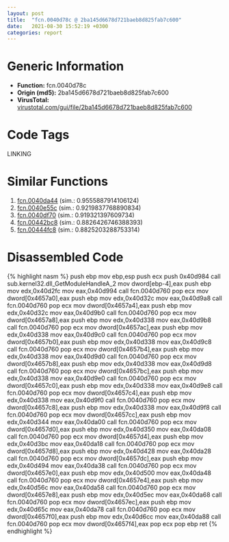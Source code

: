 ```yaml
---
layout: post
title:  "fcn.0040d78c @ 2ba145d6678d721baeb8d825fab7c600"
date:   2021-08-30 15:52:19 +0300
categories: report
---
```


# Generic Information
- **Function:** fcn.0040d78c
- **Origin (md5):** 2ba145d6678d721baeb8d825fab7c600
- **VirusTotal:** [virustotal.com/gui/file/2ba145d6678d721baeb8d825fab7c600][virustotal_ref]

# Code Tags
<span class="tag" id="LINKING">LINKING</span>


# Similar Functions

1. [fcn.0040da44][similar_1_ref] (sim.: 0.9555887914106124)
2. [fcn.0040e55c][similar_2_ref] (sim.: 0.9219837768890834)
3. [fcn.0040df70][similar_3_ref] (sim.: 0.919321397609734)
4. [fcn.00442bc8][similar_4_ref] (sim.: 0.8826426746388393)
5. [fcn.00444fc8][similar_5_ref] (sim.: 0.8825203288753314)


# Disassembled Code

{% highlight nasm %}
push ebp
mov ebp,esp
push ecx
push 0x40d984
call sub.kernel32.dll_GetModuleHandleA_2
mov dword[ebp-4],eax
push ebp
mov edx,0x40d2fc
mov eax,0x40d994
call fcn.0040d760
pop ecx
mov dword[0x4657a0],eax
push ebp
mov edx,0x40d32c
mov eax,0x40d9a8
call fcn.0040d760
pop ecx
mov dword[0x4657a4],eax
push ebp
mov edx,0x40d32c
mov eax,0x40d9b0
call fcn.0040d760
pop ecx
mov dword[0x4657a8],eax
push ebp
mov edx,0x40d338
mov eax,0x40d9b8
call fcn.0040d760
pop ecx
mov dword[0x4657ac],eax
push ebp
mov edx,0x40d338
mov eax,0x40d9c0
call fcn.0040d760
pop ecx
mov dword[0x4657b0],eax
push ebp
mov edx,0x40d338
mov eax,0x40d9c8
call fcn.0040d760
pop ecx
mov dword[0x4657b4],eax
push ebp
mov edx,0x40d338
mov eax,0x40d9d0
call fcn.0040d760
pop ecx
mov dword[0x4657b8],eax
push ebp
mov edx,0x40d338
mov eax,0x40d9d8
call fcn.0040d760
pop ecx
mov dword[0x4657bc],eax
push ebp
mov edx,0x40d338
mov eax,0x40d9e0
call fcn.0040d760
pop ecx
mov dword[0x4657c0],eax
push ebp
mov edx,0x40d338
mov eax,0x40d9e8
call fcn.0040d760
pop ecx
mov dword[0x4657c4],eax
push ebp
mov edx,0x40d338
mov eax,0x40d9f0
call fcn.0040d760
pop ecx
mov dword[0x4657c8],eax
push ebp
mov edx,0x40d338
mov eax,0x40d9f8
call fcn.0040d760
pop ecx
mov dword[0x4657cc],eax
push ebp
mov edx,0x40d344
mov eax,0x40da00
call fcn.0040d760
pop ecx
mov dword[0x4657d0],eax
push ebp
mov edx,0x40d350
mov eax,0x40da08
call fcn.0040d760
pop ecx
mov dword[0x4657d4],eax
push ebp
mov edx,0x40d3bc
mov eax,0x40da18
call fcn.0040d760
pop ecx
mov dword[0x4657d8],eax
push ebp
mov edx,0x40d428
mov eax,0x40da28
call fcn.0040d760
pop ecx
mov dword[0x4657dc],eax
push ebp
mov edx,0x40d494
mov eax,0x40da38
call fcn.0040d760
pop ecx
mov dword[0x4657e0],eax
push ebp
mov edx,0x40d500
mov eax,0x40da48
call fcn.0040d760
pop ecx
mov dword[0x4657e4],eax
push ebp
mov edx,0x40d56c
mov eax,0x40da58
call fcn.0040d760
pop ecx
mov dword[0x4657e8],eax
push ebp
mov edx,0x40d5ec
mov eax,0x40da68
call fcn.0040d760
pop ecx
mov dword[0x4657ec],eax
push ebp
mov edx,0x40d65c
mov eax,0x40da78
call fcn.0040d760
pop ecx
mov dword[0x4657f0],eax
push ebp
mov edx,0x40d6cc
mov eax,0x40da88
call fcn.0040d760
pop ecx
mov dword[0x4657f4],eax
pop ecx
pop ebp
ret 
{% endhighlight %}


[similar_1_ref]: /report/fcn.0040da44@27f3ad32e2eddc62e5434f19748fa0be
[similar_2_ref]: /report/fcn.0040e55c@8aa4eec8eb0ac35fe10d9e0394d3dbe4
[similar_3_ref]: /report/fcn.0040df70@6635b2bf1f4673ef3a7d242a02608d58
[similar_4_ref]: /report/fcn.00442bc8@2ba145d6678d721baeb8d825fab7c600
[similar_5_ref]: /report/fcn.00444fc8@27f3ad32e2eddc62e5434f19748fa0be
[virustotal_ref]: https://www.virustotal.com/gui/file/2ba145d6678d721baeb8d825fab7c600